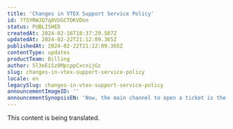 ```yaml
---
title: 'Changes in VTEX Support Service Policy'
id: 7f5YRWJQ7q0VUGCTDKVDon
status: PUBLISHED
createdAt: 2024-02-16T18:37:29.587Z
updatedAt: 2024-02-22T21:12:09.365Z
publishedAt: 2024-02-22T21:12:09.365Z
contentType: updates
productTeam: Billing
author: 5l3eEiSz8MpcppCxcnijGz
slug: changes-in-vtex-support-service-policy
locale: en
legacySlug: changes-in-vtex-support-service-policy
announcementImageID: ''
announcementSynopsisEN: 'Now, the main channel to open a ticket is the VTEX Community.'
---
```


<div class="alert alert-info">This content is being translated.</div>
